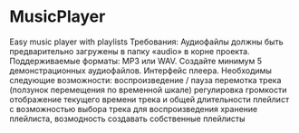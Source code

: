 # MusicPlayer
Easy music player with playlists 
Требования:
Аудиофайлы должны быть предварительно загружены в папку «audio» в корне проекта.
Поддерживаемые форматы: MP3 или WAV. Создайте минимум 5 демонстрационных аудиофайлов.
Интерфейс плеера. Необходимы следующие возможности:
воспроизведение / пауза
перемотка трека (ползунок перемещения по временной шкале)
регулировка громкости
отображение текущего времени трека и общей длительности
плейлист с возможностью выбора трека для воспроизведения
хранение плейлиста, возмодность создавать собственные плейлисты 
